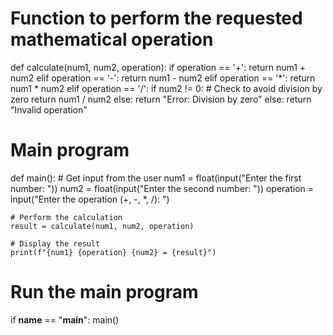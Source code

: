 # Function to perform the requested mathematical operation
def calculate(num1, num2, operation):
    if operation == '+':
        return num1 + num2
    elif operation == '-':
        return num1 - num2
    elif operation == '*':
        return num1 * num2
    elif operation == '/':
        if num2 != 0:  # Check to avoid division by zero
            return num1 / num2
        else:
            return "Error: Division by zero"
    else:
        return "Invalid operation"

# Main program
def main():
    # Get input from the user
    num1 = float(input("Enter the first number: "))
    num2 = float(input("Enter the second number: "))
    operation = input("Enter the operation (+, -, *, /): ")

    # Perform the calculation
    result = calculate(num1, num2, operation)

    # Display the result
    print(f"{num1} {operation} {num2} = {result}")

# Run the main program
if __name__ == "__main__":
    main()

